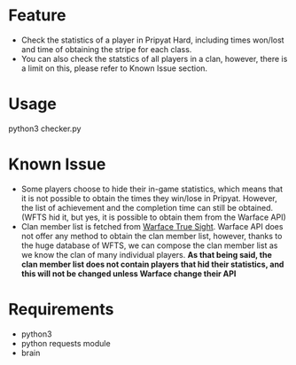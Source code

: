 # Feature
- Check the statistics of a player in Pripyat Hard, including times won/lost and time of obtaining the stripe for each class.
- You can also check the statstics of all players in a clan, however, there is a limit on this, please refer to Known Issue section.
# Usage
python3 checker.py
# Known Issue
- Some players choose to hide their in-game statistics, which means that it is not possible to obtain the times they win/lose in Pripyat. However, the list of achievement and the completion time can still be obtained. (WFTS hid it, but yes, it is possible to obtain them from the Warface API)
- Clan member list is fetched from [Warface True Sight](http://wfts.su). Warface API does not offer any method to obtain the clan member list, however, thanks to the huge database of WFTS, we can compose the clan member list as we know the clan of many individual players. **As that being said, the clan member list does not contain players that hid their statistics, and this will not be changed unless Warface change their API**
# Requirements
- python3
- python requests module
- brain
